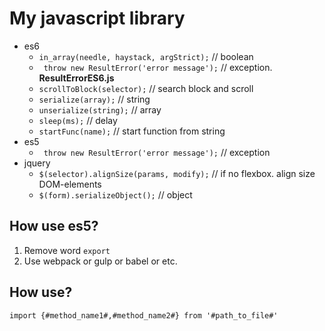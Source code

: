 # My javascript library

* es6
    * ``` in_array(needle, haystack, argStrict); ``` // boolean 
    * ` throw new ResultError('error message');`  // exception. **ResultErrorES6.js**
    * ` scrollToBlock(selector); ` // search block and scroll
    * ` serialize(array); ` // string
    * ` unserialize(string); ` // array
    * ` sleep(ms); ` // delay
    * ` startFunc(name); ` // start function from string
* es5
    * ` throw new ResultError('error message');`  // exception
* jquery
    * ``` $(selector).alignSize(params, modify); ``` // if no flexbox. align size DOM-elements
    * `` $(form).serializeObject(); `` // object
    
## How use es5?

1. Remove word ```export ```
1. Use webpack or gulp or babel or etc.

## How use?

``import {#method_name1#,#method_name2#} from '#path_to_file#' ``
